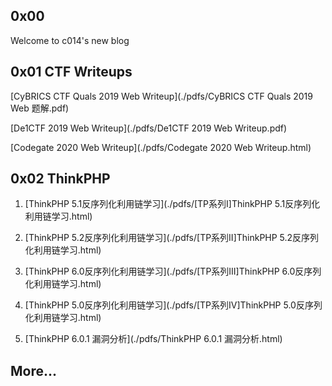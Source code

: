 ## 0x00 
Welcome to c014's new blog  

<!-- The old one is [here](https://c014.coding.me) -->

## 0x01 CTF Writeups
[CyBRICS CTF Quals 2019 Web Writeup](./pdfs/CyBRICS CTF Quals 2019 Web 题解.pdf)  

[De1CTF 2019 Web Writeup](./pdfs/De1CTF 2019 Web Writeup.pdf)  

[Codegate 2020 Web Writeup](./pdfs/Codegate 2020 Web Writeup.html)  

## 0x02 ThinkPHP 
1. [ThinkPHP 5.1反序列化利用链学习](./pdfs/[TP系列I]ThinkPHP 5.1反序列化利用链学习.html)  
2. [ThinkPHP 5.2反序列化利用链学习](./pdfs/[TP系列II]ThinkPHP 5.2反序列化利用链学习.html)  
3. [ThinkPHP 6.0反序列化利用链学习](./pdfs/[TP系列III]ThinkPHP 6.0反序列化利用链学习.html)  
4. [ThinkPHP 5.0反序列化利用链学习](./pdfs/[TP系列IV]ThinkPHP 5.0反序列化利用链学习.html)  
  
5. [ThinkPHP 6.0.1 漏洞分析](./pdfs/ThinkPHP 6.0.1 漏洞分析.html)  

## More...
